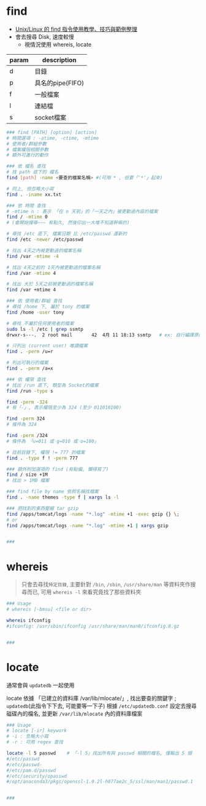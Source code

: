 
# find

- [Unix/Linux 的 find 指令使用教學、技巧與範例整理](https://blog.gtwang.org/linux/unix-linux-find-command-examples/)
- 會去搜尋 Disk, 速度較慢
    - 視情況使用 whereis, locate

param   | description 
------- | ------------------ 
d       | 目錄 
p       | 具名的pipe(FIFO) 
f       | 一般檔案 
l       | 連結檔 
s       | socket檔案 


```bash
### find [PATH] [option] [action]
# 時間選項 : -atime, -ctime, -mtime
# 使用者/群組參數
# 檔案權限相關參數
# 額外可進行的動作

### 依 檔名 查找
# 找 path 底下的 檔名
find [path] -name <要查的檔案名稱> #(可用 * , 但要「'*'」起來)

# 同上, 但忽略大小寫
find . -iname xx.txt

### 依 時間 查找
# -mtime n : 表示 「在 n 天前」的「一天之內」被更動過內容的檔案
find / -mtime 0
# (會開始搜尋~~~ 有點久, 然後印出一大堆不知道幹嘛的)

# 尋找 /etc 底下, 檔案日期 比 /etc/passwd 還新的
find /etc -newer /etc/passwd

# 找出 4天之內被更動過的檔案名稱
find /var -mtime -4

# 找出 4天之前的 1天內被更動過的檔案名稱
find /var -mtime 4

# 找出 大於 5天之前被更動過的檔案名稱
find /var +mtime 4

### 依 使用者/群組 查找
# 尋找 /home 下, 屬於 tony 的檔案
find /home -user tony

# 尋找 不屬於任何使用者的檔案
sudo ls -l /etc | grep ssmtp
drwxr-s---.  2 root mail       42  4月 11 18:13 ssmtp   # ex: 自行編譯原始碼軟體時, 就會經常看到

# 只列出 (current user) 唯讀檔案
find . -perm /u=r

# 列出可執行的檔案
find . -perm /a=x

### 依 權限 查找
# 找出 /run 底下, 類型為 Socket的檔案
find /run -type s

find -perm -324
# 有「-」, 表示權限至少為 324 (至少 011010100)

find -perm 324
# 條件為 324

find -perm /324
# 條件為 「u=011 或 g=010 或 o=100」

# 目前目錄下, 權限 != 777 的檔案
find . -type f ! -perm 777

### 額外附加選項的 find (有點偏, 懶得寫了)
find / size +1M
# 找出 > 1MB 檔案

### find file by name 依照名稱找檔案
find . -name themes -type f | xargs ls -l

### 把找到的東西壓縮 tar gzip
find /apps/tomcat/logs -name "*.log" -mtime +1 -exec gzip {} \;
# or
find /apps/tomcat/logs -name "*.log" -mtime +1 | xargs gzip


### 
```


# whereis

> 只會去尋找`特定目錄`, 主要針對 `/bin`, `/sbin`, `/usr/share/man` 等資料夾作搜尋而已, 可用 `whereis -l` 來看究竟找了那些資料夾

```bash
### Usage
# whereis [-bmsu] <file or dir>

whereis ifconfig
#ifconfig: /usr/sbin/ifconfig /usr/share/man/man8/ifconfig.8.gz


### 
```


# locate

通常會與 `updatedb` 一起使用

locate 依據 「已建立的資料庫 /var/lib/mlocate/」, 找出要查的關鍵字 ; `updatedb`(此指令下下去, 可能要等一下子) 根據 `/etc/updatedb.conf` 設定去搜尋磁碟內的檔名, 並更新 `/var/lib/mlocate` 內的資料庫檔案

```bash
### Usage
# locate [-ir] keywork
# -i : 忽略大小寫
# -r : 可用 regex 查找

locate -l 5 passwd    # 「-l 5」找出所有與 passwd 相關的檔名, 僅輸出 5 個
#/etc/passwd
#/etc/passwd-
#/etc/pam.d/passwd
#/etc/security/opasswd
#/opt/anaconda3/pkgs/openssl-1.0.2l-h077ae2c_5/ssl/man/man1/passwd.1


### 
```





### 
```
